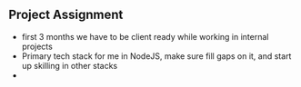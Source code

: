 ## Project Assignment
- first 3 months we have to be client ready while working in internal projects
- Primary tech stack for me in NodeJS, make sure fill gaps on it, and start up skilling in other stacks
- 